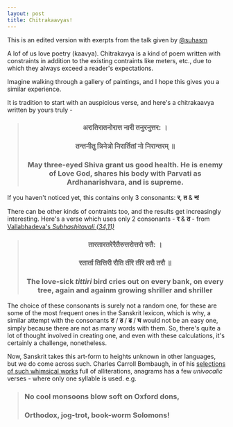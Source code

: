 ```yaml
---
layout: post
title: Chitrakaavyas!
---
```


This is an edited version with exerpts from the talk given by [@suhasm](https://twitter.com/suhasm)

A lof of us love poetry (kaavya). Chitrakavya is a kind of poem written with constraints in addition to the existing contraints like meters, etc., due to which they always exceed a reader's expectations.

Imagine walking through a gallery of paintings, and I hope this gives you a similar experience.

It is tradition to start with an auspicious verse, and here's a chitrakaavya written by yours truly -

> ### <center>अरातिरातनोरात्त नारी तनुरनुत्तर: ।
> ### <center>तन्तनीतु त्रिनेत्रो निरार्तितां नो निरान्तरम् ॥
> ### <center>May three-eyed Shiva grant us good health. He is enemy of Love God, shares his body with Parvati as Ardhanarishvara, and is supreme.

If you haven't noticed yet, this contains only 3 consonants: **र**, **त** & **न**!

There can be other kinds of contraints too, and the results get increasingly interesting. Here's a verse which uses only 2 consonants - **र** & **त** - from [Vallabhadeva's *Subhashitavali (34,11)*](https://archive.org/details/in.ernet.dli.2015.70521/page/n39/mode/2up)

> ### <center>तारतारतरेरैतैरुत्तरोत्तरो रुतै: ।
> ### <center>रतार्ता तित्तिरी रौति तीरॆ तीरॆ तरौ तरौ ॥
> ### <center>The love-sick *tittiri* bird cries out on every bank, on every tree, again and againm growing shriller and shriller

The choice of these consonants is surely not a random one, for these are some of the most frequent ones in the Sanskrit lexicon, which is why, a similar attempt with the consonants **ट** / **ठ** / **ढ** / **घ** would not be an easy one, simply because there are not as many words with them. So, there's quite a lot of thought involved in creating one, and even with these calculations, it's certainly a challenge, nonetheless.

Now, Sanskrit takes this art-form to heights unknown in other languages, but we do come across such. Charles Carroll Bombaugh, in of his [selections of such whimsical works](https://www.gutenberg.org/files/56805/56805-h/56805-h.htm) full of alliterations, anagrams has a few *univocalic* verses - where only one syllable is used. e.g.

> ### No cool monsoons blow soft on Oxford dons,
> ### Orthodox, jog-trot, book-worm Solomons!
